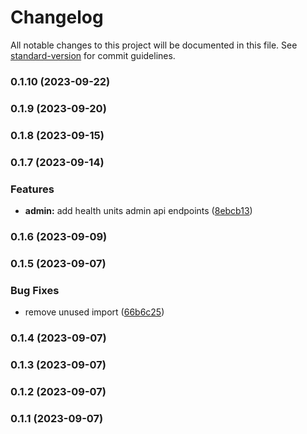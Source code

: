 # Changelog

All notable changes to this project will be documented in this file. See [standard-version](https://github.com/conventional-changelog/standard-version) for commit guidelines.

### 0.1.10 (2023-09-22)

### 0.1.9 (2023-09-20)

### 0.1.8 (2023-09-15)

### 0.1.7 (2023-09-14)


### Features

* **admin:** add health units admin api endpoints ([8ebcb13](https://github.com/CarelyPT/crm-backend/commit/8ebcb13405defd32def59be3e98e6171a342c65e))

### 0.1.6 (2023-09-09)

### 0.1.5 (2023-09-07)


### Bug Fixes

* remove unused import ([66b6c25](https://github.com/CarelyPT/crm-backend/commit/66b6c250734eb33e8b91a5f8f7b5d91e9e9efef3))

### 0.1.4 (2023-09-07)

### 0.1.3 (2023-09-07)

### 0.1.2 (2023-09-07)

### 0.1.1 (2023-09-07)

